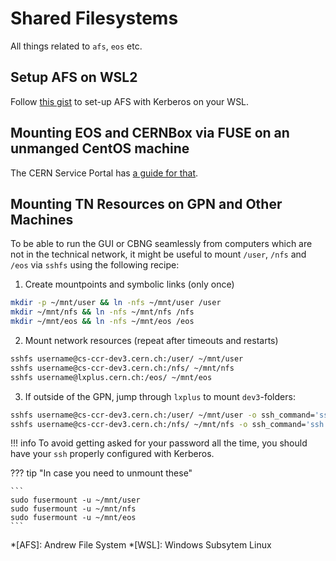 # Shared Filesystems

All things related to `afs`, `eos` etc.

## Setup AFS on WSL2

Follow [this gist][gist_wsl] to set-up AFS with Kerberos on your WSL.

## Mounting EOS and CERNBox via FUSE on an unmanged CentOS machine

The CERN Service Portal has [a guide for that][eos_csp].

## Mounting TN Resources on GPN and Other Machines

To be able to run the GUI or CBNG seamlessly from computers which are not in the technical network, it might be useful to mount `/user`, `/nfs` and `/eos` via `sshfs` using the following recipe:

1. Create mountpoints and symbolic links (only once)

```bash
mkdir -p ~/mnt/user && ln -nfs ~/mnt/user /user
mkdir ~/mnt/nfs && ln -nfs ~/mnt/nfs /nfs
mkdir ~/mnt/eos && ln -nfs ~/mnt/eos /eos
```

2. Mount network resources (repeat after timeouts and restarts)

```bash
sshfs username@cs-ccr-dev3.cern.ch:/user/ ~/mnt/user
sshfs username@cs-ccr-dev3.cern.ch:/nfs/ ~/mnt/nfs
sshfs username@lxplus.cern.ch:/eos/ ~/mnt/eos
```

3. If outside of the GPN, jump through `lxplus` to mount `dev3`-folders:

```bash
sshfs username@cs-ccr-dev3.cern.ch:/user/ ~/mnt/user -o ssh_command='ssh -t username@lxplus.cern.ch ssh'
sshfs username@cs-ccr-dev3.cern.ch:/nfs/ ~/mnt/nfs -o ssh_command='ssh -t username@lxplus.cern.ch ssh'
```

!!! info
    To avoid getting asked for your password all the time, you should have your `ssh` properly configured with Kerberos.

??? tip "In case you need to unmount these"

    ```
    sudo fusermount -u ~/mnt/user
    sudo fusermount -u ~/mnt/nfs
    sudo fusermount -u ~/mnt/eos
    ```

*[AFS]: Andrew File System
*[WSL]: Windows Subsytem Linux

[eos_csp]: https://cern.service-now.com/service-portal-old/article.do?n=KB0003846
[gist_wsl]: https://gist.github.com/JoschD/194b3f6c6fcc408684a481fd4a2ff4e5